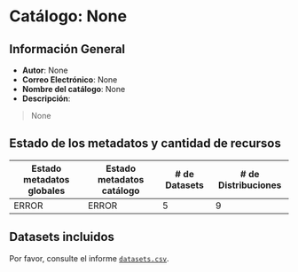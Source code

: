 
# Catálogo: None

## Información General

- **Autor**: None
- **Correo Electrónico**: None
- **Nombre del catálogo**: None
- **Descripción**:

> None

## Estado de los metadatos y cantidad de recursos

Estado metadatos globales | Estado metadatos catálogo | # de Datasets | # de Distribuciones
--------------------------|---------------------------|---------------|--------------------
ERROR | ERROR | 5 | 9

## Datasets incluidos

Por favor, consulte el informe [`datasets.csv`](datasets.csv).
